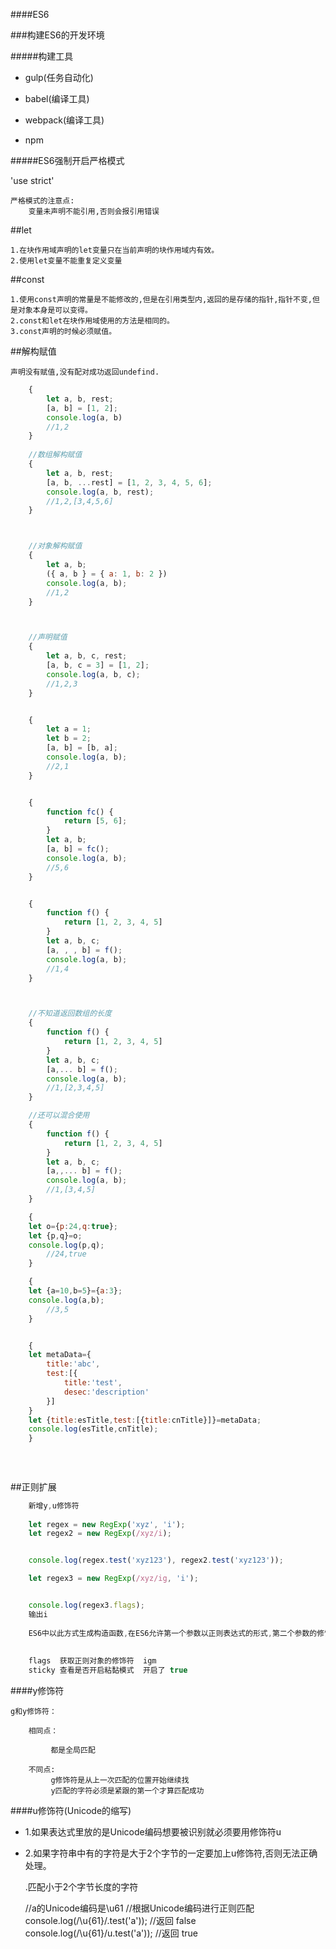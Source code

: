 ####ES6

###构建ES6的开发环境


#####构建工具

+ gulp(任务自动化)
- babel(编译工具)
* webpack(编译工具)
- npm





#####ES6强制开启严格模式

'use strict'

    严格模式的注意点:
        变量未声明不能引用,否则会报引用错误



##let 

    1.在块作用域声明的let变量只在当前声明的块作用域内有效。
    2.使用let变量不能重复定义变量
    
    
##const

    1.使用const声明的常量是不能修改的,但是在引用类型内,返回的是存储的指针,指针不变,但是对象本身是可以变得。
    2.const和let在块作用域使用的方法是相同的。
    3.const声明的时候必须赋值。



##解构赋值
   
    声明没有赋值,没有配对成功返回undefind.
    
    
```js
    {
        let a, b, rest;
        [a, b] = [1, 2];
        console.log(a, b)
        //1,2
    }
    
    //数组解构赋值
    {
        let a, b, rest;
        [a, b, ...rest] = [1, 2, 3, 4, 5, 6];
        console.log(a, b, rest);
        //1,2,[3,4,5,6]
    }



    //对象解构赋值
    {
        let a, b;
        ({ a, b } = { a: 1, b: 2 })
        console.log(a, b);
        //1,2
    }



    //声明赋值
    {
        let a, b, c, rest;
        [a, b, c = 3] = [1, 2];
        console.log(a, b, c);
        //1,2,3
    }


    {
        let a = 1;
        let b = 2;
        [a, b] = [b, a];
        console.log(a, b);
        //2,1
    }


    {
        function fc() {
            return [5, 6];
        }
        let a, b;
        [a, b] = fc();
        console.log(a, b);
        //5,6
    }


    {
        function f() {
            return [1, 2, 3, 4, 5]
        }
        let a, b, c;
        [a, , , b] = f();
        console.log(a, b);
        //1,4
    }



    //不知道返回数组的长度
    {
        function f() {
            return [1, 2, 3, 4, 5]
        }
        let a, b, c;
        [a,... b] = f();
        console.log(a, b);
        //1,[2,3,4,5]
    }

    //还可以混合使用
    {
        function f() {
            return [1, 2, 3, 4, 5]
        }
        let a, b, c;
        [a,,... b] = f();
        console.log(a, b);
        //1,[3,4,5]
    }

    {
	let o={p:24,q:true};
	let {p,q}=o;
	console.log(p,q);
        //24,true
    }

    {
	let {a=10,b=5}={a:3};
	console.log(a,b);
        //3,5
    }


    {
	let metaData={
		title:'abc',
		test:[{
			title:'test',
			desec:'description'
		}]
	}
	let {title:esTitle,test:[{title:cnTitle}]}=metaData;
	console.log(esTitle,cnTitle);
    }
    
    
    
```


##正则扩展
```js
    新增y,u修饰符
    
    let regex = new RegExp('xyz', 'i');
    let regex2 = new RegExp(/xyz/i);


    console.log(regex.test('xyz123'), regex2.test('xyz123'));

    let regex3 = new RegExp(/xyz/ig, 'i');


    console.log(regex3.flags);
    输出i
    
    ES6中以此方式生成构造函数,在ES6允许第一个参数以正则表达式的形式,第二个参数的修饰符会覆盖第一个参数表达式的修饰符
    
    
    flags  获取正则对象的修饰符  igm
    sticky 查看是否开启粘黏模式  开启了 true
   ``` 
    
####y修饰符

    g和y修饰符：
    
        相同点：
        
             都是全局匹配
             
        不同点:
             g修饰符是从上一次匹配的位置开始继续找
             y匹配的字符必须是紧跟的第一个才算匹配成功
             
####u修饰符(Unicode的缩写)

* 1.如果表达式里放的是Unicode编码想要被识别就必须要用修饰符u

* 2.如果字符串中有的字符是大于2个字节的一定要加上u修饰符,否则无法正确处理。
    
    
    .匹配小于2个字节长度的字符
    
     //a的Unicode编码是\u61
    //根据Unicode编码进行正则匹配
    console.log(/\u{61}/.test('a')); //返回 false
    console.log(/\u{61}/u.test('a')); //返回 true
    


    